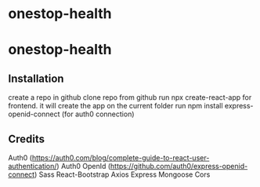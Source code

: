 # onestop-health

# onestop-health

## Installation
 create a repo in github
 clone repo from github
 run npx create-react-app for frontend. it will create the app on the current folder
 run npm install express-openid-connect (for auth0 connection)


 ## Credits
 Auth0 (https://auth0.com/blog/complete-guide-to-react-user-authentication/)
 Auth0 OpenId (https://github.com/auth0/express-openid-connect)
 Sass
 React-Bootstrap
 Axios
 Express
 Mongoose
 Cors
